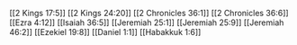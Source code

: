 [[2 Kings 17:5]]
[[2 Kings 24:20]]
[[2 Chronicles 36:1]]
[[2 Chronicles 36:6]]
[[Ezra 4:12]]
[[Isaiah 36:5]]
[[Jeremiah 25:1]]
[[Jeremiah 25:9]]
[[Jeremiah 46:2]]
[[Ezekiel 19:8]]
[[Daniel 1:1]]
[[Habakkuk 1:6]]
